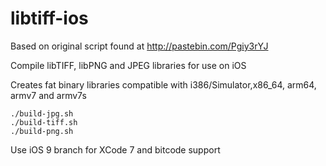 libtiff-ios
===========

Based on original script found at http://pastebin.com/Pgiy3rYJ

Compile libTIFF, libPNG and JPEG libraries for use on iOS

Creates fat binary libraries compatible with i386/Simulator,x86_64, arm64, armv7 and armv7s 


    ./build-jpg.sh
    ./build-tiff.sh
    ./build-png.sh
    

Use iOS 9 branch for XCode 7 and bitcode support

